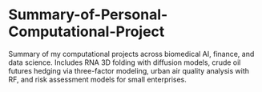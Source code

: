 # Summary-of-Personal-Computational-Project
Summary of my computational projects across biomedical AI, finance, and data science. Includes RNA 3D folding with diffusion models, crude oil futures hedging via three-factor modeling, urban air quality analysis with RF, and risk assessment models for small enterprises.
